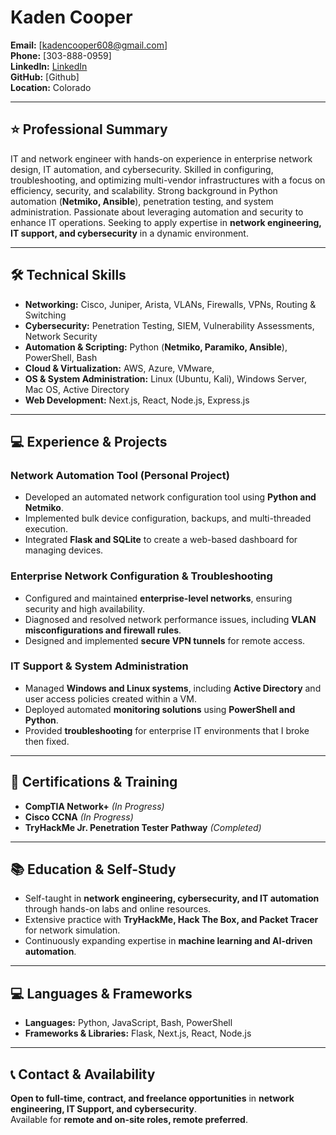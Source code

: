 # Kaden Cooper

**Email:** [kadencooper608@gmail.com]  
**Phone:** [303-888-0959]  
**LinkedIn:** [LinkedIn](https://www.linkedin.com/in/kaden-cooper-840192276/)  
**GitHub:** [Github]  
**Location:** Colorado  

---

## ⭐ Professional Summary  

IT and network engineer with hands-on experience in enterprise network design, IT automation, and cybersecurity. Skilled in configuring, troubleshooting, and optimizing multi-vendor infrastructures with a focus on efficiency, security, and scalability. Strong background in Python automation (**Netmiko, Ansible**), penetration testing, and system administration. Passionate about leveraging automation and security to enhance IT operations. Seeking to apply expertise in **network engineering, IT support, and cybersecurity** in a dynamic environment.

---

## 🛠 Technical Skills  

- **Networking:** Cisco, Juniper, Arista, VLANs, Firewalls, VPNs, Routing & Switching  
- **Cybersecurity:** Penetration Testing, SIEM, Vulnerability Assessments, Network Security  
- **Automation & Scripting:** Python (**Netmiko, Paramiko, Ansible**), PowerShell, Bash  
- **Cloud & Virtualization:** AWS, Azure, VMware, 
- **OS & System Administration:** Linux (Ubuntu, Kali), Windows Server, Mac OS, Active Directory  
- **Web Development:** Next.js, React, Node.js, Express.js  

---

## 💻 Experience & Projects  

### **Network Automation Tool (Personal Project)**  
- Developed an automated network configuration tool using **Python and Netmiko**.  
- Implemented bulk device configuration, backups, and multi-threaded execution.  
- Integrated **Flask and SQLite** to create a web-based dashboard for managing devices.  

### **Enterprise Network Configuration & Troubleshooting**  
- Configured and maintained **enterprise-level networks**, ensuring security and high availability.  
- Diagnosed and resolved network performance issues, including **VLAN misconfigurations and firewall rules**.  
- Designed and implemented **secure VPN tunnels** for remote access.  

### **IT Support & System Administration**  
- Managed **Windows and Linux systems**, including **Active Directory** and user access policies created within a VM.  
- Deployed automated **monitoring solutions** using **PowerShell and Python**.  
- Provided **troubleshooting** for enterprise IT environments that I broke then fixed.  

---

## 📜 Certifications & Training  

- **CompTIA Network+** *(In Progress)*  
- **Cisco CCNA** *(In Progress)*    
- **TryHackMe Jr. Penetration Tester Pathway** *(Completed)*  

---

## 📚 Education & Self-Study  

- Self-taught in **network engineering, cybersecurity, and IT automation** through hands-on labs and online resources.  
- Extensive practice with **TryHackMe, Hack The Box, and Packet Tracer** for network simulation.  
- Continuously expanding expertise in **machine learning and AI-driven automation**.  

---

## 💻 Languages & Frameworks  

- **Languages:** Python, JavaScript, Bash, PowerShell  
- **Frameworks & Libraries:** Flask, Next.js, React, Node.js  

---

## 📞 Contact & Availability  

**Open to full-time, contract, and freelance opportunities** in **network engineering, IT Support, and cybersecurity**.  
Available for **remote and on-site roles, remote preferred**.  
